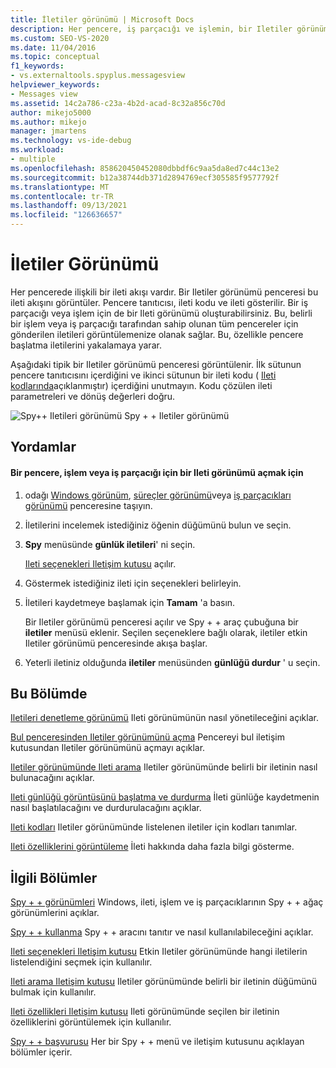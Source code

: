 ```yaml
---
title: İletiler görünümü | Microsoft Docs
description: Her pencere, iş parçacığı ve işlemin, bir Iletiler görünümü penceresinde görüntülenebilen ilişkili bir ileti akışı vardır. Bir Iletiler görünümünü açmayı ve denetlemeyi öğrenin.
ms.custom: SEO-VS-2020
ms.date: 11/04/2016
ms.topic: conceptual
f1_keywords:
- vs.externaltools.spyplus.messagesview
helpviewer_keywords:
- Messages view
ms.assetid: 14c2a786-c23a-4b2d-acad-8c32a856c70d
author: mikejo5000
ms.author: mikejo
manager: jmartens
ms.technology: vs-ide-debug
ms.workload:
- multiple
ms.openlocfilehash: 858620450452080dbbdf6c9aa5da8ed7c44c13e2
ms.sourcegitcommit: b12a38744db371d2894769ecf305585f9577792f
ms.translationtype: MT
ms.contentlocale: tr-TR
ms.lasthandoff: 09/13/2021
ms.locfileid: "126636657"
---
```

# <a name="messages-view"></a>İletiler Görünümü
Her pencerede ilişkili bir ileti akışı vardır. Bir Iletiler görünümü penceresi bu ileti akışını görüntüler. Pencere tanıtıcısı, ileti kodu ve ileti gösterilir. Bir iş parçacığı veya işlem için de bir Ileti görünümü oluşturabilirsiniz. Bu, belirli bir işlem veya iş parçacığı tarafından sahip olunan tüm pencereler için gönderilen iletileri görüntülemenize olanak sağlar. Bu, özellikle pencere başlatma iletilerini yakalamaya yarar.

 Aşağıdaki tipik bir Iletiler görünümü penceresi görüntülenir. İlk sütunun pencere tanıtıcısını içerdiğini ve ikinci sütunun bir ileti kodu ( [Ileti kodlarında](../debugger/message-codes.md)açıklanmıştır) içerdiğini unutmayın. Kodu çözülen ileti parametreleri ve dönüş değerleri doğru.

 ![Spy&#43;&#43; Iletileri görünümü](../debugger/media/spy--_messagesview.png "Spy + + _MessagesView") Spy + + Iletiler görünümü

## <a name="procedures"></a>Yordamlar

#### <a name="to-open-a-messages-view-for-a-window-process-or-thread"></a>Bir pencere, işlem veya iş parçacığı için bir Ileti görünümü açmak için

1. odağı [Windows görünüm](../debugger/windows-view.md), [süreçler görünümü](../debugger/processes-view.md)veya [iş parçacıkları görünümü](../debugger/threads-view.md) penceresine taşıyın.

2. İletilerini incelemek istediğiniz öğenin düğümünü bulun ve seçin.

3. **Spy** menüsünde **günlük iletileri**' ni seçin.

     [Ileti seçenekleri Iletişim kutusu](../debugger/message-options-dialog-box.md) açılır.

4. Göstermek istediğiniz ileti için seçenekleri belirleyin.

5. İletileri kaydetmeye başlamak için **Tamam** 'a basın.

     Bir Iletiler görünümü penceresi açılır ve Spy + + araç çubuğuna bir **iletiler** menüsü eklenir. Seçilen seçeneklere bağlı olarak, iletiler etkin Iletiler görünümü penceresinde akışa başlar.

6. Yeterli iletiniz olduğunda **iletiler** menüsünden **günlüğü durdur** ' u seçin.

## <a name="in-this-section"></a>Bu Bölümde
 [Iletileri denetleme görünümü](../debugger/how-to-control-messages-view.md) Ileti görünümünün nasıl yönetileceğini açıklar.

 [Bul penceresinden Iletiler görünümünü açma](../debugger/how-to-open-messages-view-from-find-window.md) Pencereyi bul iletişim kutusundan Iletiler görünümünü açmayı açıklar.

 [Iletiler görünümünde Ileti arama](../debugger/how-to-search-for-a-message-in-messages-view.md) Iletiler görünümünde belirli bir iletinin nasıl bulunacağını açıklar.

 [Ileti günlüğü görüntüsünü başlatma ve durdurma](../debugger/how-to-start-and-stop-the-message-log-display.md) İleti günlüğe kaydetmenin nasıl başlatılacağını ve durdurulacağını açıklar.

 [Ileti kodları](../debugger/message-codes.md) Iletiler görünümünde listelenen iletiler için kodları tanımlar.

 [Ileti özelliklerini görüntüleme](../debugger/how-to-display-message-properties.md) İleti hakkında daha fazla bilgi gösterme.

## <a name="related-sections"></a>İlgili Bölümler
 [Spy + + görünümleri](../debugger/spy-increment-views.md) Windows, ileti, işlem ve iş parçacıklarının Spy + + ağaç görünümlerini açıklar.

 [Spy + + kullanma](../debugger/using-spy-increment.md) Spy + + aracını tanıtır ve nasıl kullanılabileceğini açıklar.

 [Ileti seçenekleri Iletişim kutusu](../debugger/message-options-dialog-box.md) Etkin Iletiler görünümünde hangi iletilerin listelendiğini seçmek için kullanılır.

 [Ileti arama Iletişim kutusu](../debugger/message-search-dialog-box.md) Iletiler görünümünde belirli bir iletinin düğümünü bulmak için kullanılır.

 [Ileti özellikleri Iletişim kutusu](../debugger/message-properties-dialog-box.md) Ileti görünümünde seçilen bir iletinin özelliklerini görüntülemek için kullanılır.

 [Spy + + başvurusu](../debugger/spy-increment-reference.md) Her bir Spy + + menü ve iletişim kutusunu açıklayan bölümler içerir.